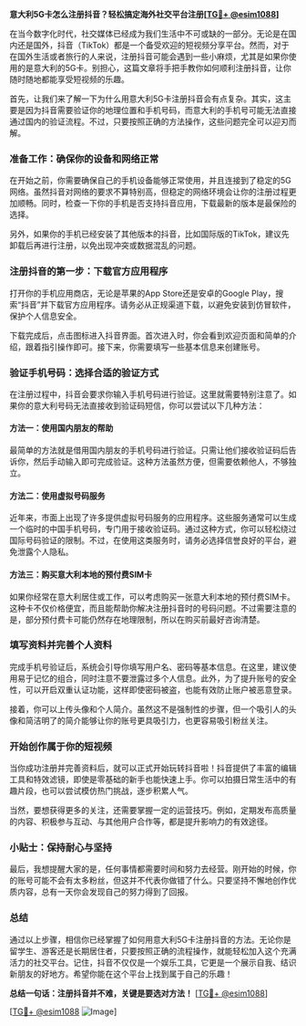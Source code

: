 **意大利5G卡怎么注册抖音？轻松搞定海外社交平台注册[[TG💪+ @esim1088](https://t.me/s/esim1088)]**

在当今数字化时代，社交媒体已经成为我们生活中不可或缺的一部分。无论是在国内还是国外，抖音（TikTok）都是一个备受欢迎的短视频分享平台。然而，对于在国外生活或者旅行的人来说，注册抖音可能会遇到一些小麻烦，尤其是如果你使用的是意大利的5G卡。别担心，这篇文章将手把手教你如何顺利注册抖音，让你随时随地都能享受短视频的乐趣。

首先，让我们来了解一下为什么用意大利5G卡注册抖音会有点复杂。其实，这主要是因为抖音需要验证你的地理位置和手机号码，而意大利的手机号可能无法直接通过国内的验证流程。不过，只要按照正确的方法操作，这些问题完全可以迎刃而解。

### 准备工作：确保你的设备和网络正常

在开始之前，你需要确保自己的手机设备能够正常使用，并且连接到了稳定的5G网络。虽然抖音对网络的要求不算特别高，但稳定的网络环境会让你的注册过程更加顺畅。同时，检查一下你的手机是否支持抖音应用，下载最新的版本是最保险的选择。

另外，如果你的手机已经安装了其他版本的抖音，比如国际版的TikTok，建议先卸载后再进行注册，以免出现冲突或数据混乱的问题。

### 注册抖音的第一步：下载官方应用程序

打开你的手机应用商店，无论是苹果的App Store还是安卓的Google Play，搜索“抖音”并下载官方应用程序。请务必从正规渠道下载，以避免安装到仿冒软件，保护个人信息安全。

下载完成后，点击图标进入抖音界面。首次进入时，你会看到欢迎页面和简单的介绍，跟着指引操作即可。接下来，你需要填写一些基本信息来创建账号。

### 验证手机号码：选择合适的验证方式

在注册过程中，抖音会要求你输入手机号码进行验证。这里就需要特别注意了。如果你的意大利号码无法直接收到验证码短信，你可以尝试以下几种方法：

#### 方法一：使用国内朋友的帮助

最简单的方法就是借用国内朋友的手机号码进行验证。只需让他们接收验证码后告诉你，然后手动输入即可完成验证。这种方法虽然方便，但需要依赖他人，不够独立。

#### 方法二：使用虚拟号码服务

近年来，市面上出现了许多提供虚拟号码服务的应用程序。这些服务通常可以生成一个临时的中国手机号码，专门用于接收验证码。通过这种方式，你可以轻松绕过国际号码验证的限制。不过，在使用这类服务时，请务必选择信誉良好的平台，避免泄露个人隐私。

#### 方法三：购买意大利本地的预付费SIM卡

如果你经常在意大利居住或工作，可以考虑购买一张意大利本地的预付费SIM卡。这种卡不仅价格便宜，而且能帮助你解决注册抖音时的号码问题。不过需要注意的是，部分预付费卡可能仍然存在地理限制，所以在购买前最好咨询清楚。

### 填写资料并完善个人资料

完成手机号验证后，系统会引导你填写用户名、密码等基本信息。在这里，建议使用易于记忆的组合，同时注意不要泄露过多个人信息。此外，为了提升账号的安全性，可以开启双重认证功能，这样即使密码被盗，也能有效防止账户被恶意登录。

接着，你可以上传头像和个人简介。虽然这不是强制性的步骤，但一个吸引人的头像和简洁明了的简介能够让你的账号更具吸引力，也更容易吸引粉丝关注。

### 开始创作属于你的短视频

当你成功注册并完善资料后，就可以正式开始玩转抖音啦！抖音提供了丰富的编辑工具和特效滤镜，即使是零基础的新手也能快速上手。你可以拍摄日常生活中的有趣片段，也可以尝试模仿热门挑战，逐步积累人气。

当然，要想获得更多的关注，还需要掌握一定的运营技巧。例如，定期发布高质量的内容、积极参与互动、与其他用户合作等，都是提升影响力的有效途径。

### 小贴士：保持耐心与坚持

最后，我想提醒大家的是，任何事情都需要时间和努力去经营。刚开始的时候，你的账号可能不会有太多粉丝，但这并不代表你做错了什么。只要坚持不懈地创作优质内容，总有一天你会发现自己的努力得到了回报。

### 总结

通过以上步骤，相信你已经掌握了如何用意大利5G卡注册抖音的方法。无论你是留学生、游客还是长期居住者，只要按照正确的流程操作，就能轻松加入这个充满活力的社交平台。记住，抖音不仅仅是一个娱乐工具，它更是一个展示自我、结识新朋友的好地方。希望你能在这个平台上找到属于自己的乐趣！

**总结一句话：注册抖音并不难，关键是要选对方法！** [[TG💪+ @esim1088](https://t.me/s/esim1088)]

[[TG💪+ @esim1088](https://t.me/s/esim1088) ![Image](https://i.postimg.cc/4NQfJmqS/Snipaste-2025-05-13-00-14-12.png)]